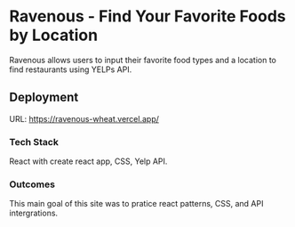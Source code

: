 # Ravenous - Find Your Favorite Foods by Location
Ravenous allows users to input their favorite food types and a location to find restaurants using YELPs API.

## Deployment
URL: https://ravenous-wheat.vercel.app/

### Tech Stack
React with create react app, CSS, Yelp API.

### Outcomes
This main goal of this site was to pratice react patterns, CSS, and API intergrations.
